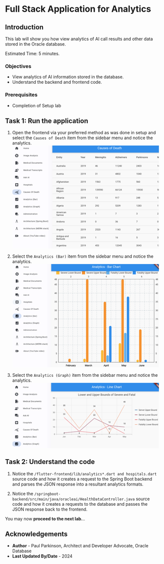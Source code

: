 # Full Stack Application for Analytics

## Introduction

This lab will show you how view analytics of AI call results and other data stored in the Oracle database.

Estimated Time: 5 minutes.

### Objectives

* View analytics of AI information stored in the database.
* Understand the backend and frontend code.

### Prerequisites

- Completion of Setup lab


## Task 1: Run the application

   1. Open the frontend via your preferred method as was done in setup and select the `Causes of Death` item from the sidebar menu and notice the analytics.
      ![causes of death](images/causesofdeath.png " ")

   2. Select the `Analytics (Bar)` item from the sidebar menu and notice the analytics.
      ![select file](images/analyticsbar.png " ")

   3. Select the `Analytics (Graph)` item from the sidebar menu and notice the analytics.
      ![image after select](images/analyticsgraph.png " ")


## Task 2: Understand the code

   1. Notice the `/flutter-frontend/lib/analytics*.dart and hospitals.dart` source code and how it creates a request to the Spring Boot backend and parses the JSON response into a resultant analytics formats.

   2. Notice the `/springboot-backend/src/main/java/oracleai/HealthDataController.java` source code and how it creates a requests to the database and passes the JSON response back to the frontend.

You may now **proceed to the next lab.**..

## Acknowledgements

* **Author** - Paul Parkinson, Architect and Developer Advocate, Oracle Database
* **Last Updated By/Date** - 2024